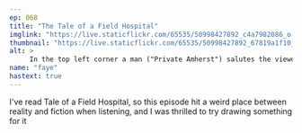 ```yaml
---
ep: 068
title: "The Tale of a Field Hospital"
imglink: "https://live.staticflickr.com/65535/50998427892_c4a7982086_o.jpg"
thumbnail: "https://live.staticflickr.com/65535/50998427892_67819a1f10_q.jpg"
alt: >
     In the top left corner a man ("Private Amherst") salutes the viewer while standing in a grave. Across from him are multiple men digging  graves, with some filled back in. The text reads "I Am Such A Restless Man". Below is the book "The Tale of a Field Hospital" with a corrupted, nearly illegible cover, alongside several flies, three beds with sheets pulled over the bodies laying upon them, and at the bottom right a leg with a (cartoon-ish) bone portruding from the thigh.
name: "faye"
hastext: true
---
```

I've read Tale of a Field Hospital, so this episode hit a weird place between reality and fiction when listening, and I was thrilled to try drawing something for it